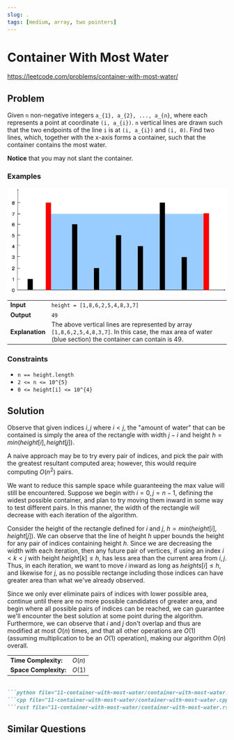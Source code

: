 ```yaml
---
slug: .
tags: [medium, array, two pointers]
---
```


# Container With Most Water

<Difficulty m />

https://leetcode.com/problems/container-with-most-water/

## Problem

Given `n` non-negative integers `a_{1}, a_{2}, ..., a_{n}`, where each represents a point at coordinate `(i, a_{i})`. `n` vertical lines are drawn such that the two endpoints of the line `i` is at `(i, a_{i})` and `(i, 0)`. Find two lines, which, together with the x-axis forms a container, such that the container contains the most water.

**Notice** that you may not slant the container.

### Examples



<Example>

![Visual example](./assets/example.jpg)

| | |
:--|:--
**Input**       | `height = [1,8,6,2,5,4,8,3,7]`  
**Output**      | `49`
**Explanation** | The above vertical lines are represented by array `[1,8,6,2,5,4,8,3,7]`. In this case, the max area of water (blue section) the container can contain is 49.

</Example>

### Constraints

- `n == height.length`
- `2 <= n <= 10^{5}`
- `0 <= height[i] <= 10^{4}`

## Solution

Observe that given indices $i,j$ where $i < j$, the "amount of water" that can be contained is simply the area of the rectangle with width $j - i$ and height $h = min(height[i], height[j])$.

A naive approach may be to try every pair of indices, and pick the pair with the greatest resultant computed area; however, this would require computing $O(n^2)$ pairs.

We want to reduce this sample space while guaranteeing the max value will still be encountered. Suppose we begin with $i=0, j=n-1$, defining the widest possible container, and plan to try moving them inward in some way to test different pairs. In this manner, the width of the rectangle will decrease with each iteration of the algorithm.

Consider the height of the rectangle defined for $i$ and $j$, $h = min(height[i], height[j])$. We can observe that the line of height $h$ upper bounds the height for any pair of indices containing height $h$. Since we are decreasing the width with each iteration, then any future pair of vertices, if using an index $i < k < j$ with height $height[k] \leq h$, has less area than the current area from $i,j$. Thus, in each iteration,  we want to move $i$ inward as long as $heights[i] \leq h$, and likewise for $j$, as no possible rectange including those indices can have greater area than what we've already observed.

Since we only ever eliminate pairs of indices with lower possible area, continue until there are no more possible candidates of greater area, and begin where all possible pairs of indices can be reached, we can guarantee we'll encounter the best solution at some point during the algorithm. Furthermore, we can observe that $i$ and $j$ don't overlap and thus are modified at most $O(n)$ times, and that all other operations are $O(1)$ (assuming multiplication to be an $O(1)$ operation), making our algorithm $O(n)$ overall.

<VAlign>

| | |
:--|:--
**Time Complexity:**    |   $O(n)$
**Space Complexity:**   |   $O(1)$

</VAlign>

```md codetabs

```python file="11-container-with-most-water/container-with-most-water.py"
```cpp file="11-container-with-most-water/container-with-most-water.cpp"
```rust file="11-container-with-most-water/container-with-most-water.rs"

```

## Similar Questions

<Similar title="Trapping Rain Water" h />